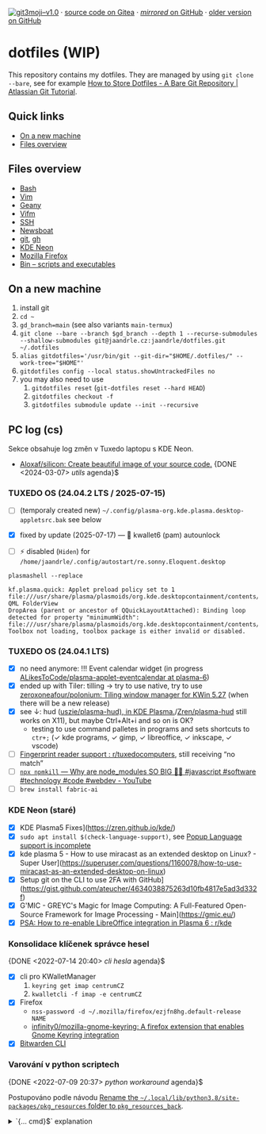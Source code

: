 [![git3moji–v1.0](https://img.shields.io/badge/git3moji–v1.0-%E2%9A%A1%EF%B8%8F%F0%9F%90%9B%F0%9F%93%BA%F0%9F%91%AE%F0%9F%94%A4-fffad8.svg?style=flat-square)](https://robinpokorny.github.io/git3moji/)
 · [source code on Gitea](https://gitea.jaandrle.cz/jaandrle/dotfiles)
 · [*mirrored* on GitHub](https://github.com/jaandrle/dotfiles)
 · [older version on GitHub](https://github.com/jaandrle/dotfiles-old)

# dotfiles **(WIP)**
This repository contains my dotfiles. They are managed by using `git clone --bare`,
see for example [How to Store Dotfiles - A Bare Git Repository \| Atlassian Git Tutorial](https://www.atlassian.com/git/tutorials/dotfiles).

## Quick links
- [On a new machine](#on-a-new-machine)
- [Files overview](#files-overview)

## Files overview
- [Bash](./.bash/README.md)
- [Vim](./.vim/README.md)
- [Geany](./.config/geany/README.md)
- [Vifm](./.config/vifm/README.md)
- [SSH](./.ssh/README.md)
- [Newsboat](./.newsboat/README.md)
- [git](./.config/git/config), [gh](./.config/gh/config.yml)
- [KDE Neon](#kde-neon)
- [Mozilla Firefox](./.mozilla/firefox/README.md)
- [Bin – scripts and executables](./bin/README.md)

## On a new machine
1. install git
1. `cd ~`
1. `gd_branch=main` (see also variants `main-termux`)
1. `git clone --bare --branch $gd_branch --depth 1 --recurse-submodules --shallow-submodules git@jaandrle.cz:jaandrle/dotfiles.git ~/.dotfiles`
1. `alias gitdotfiles='/usr/bin/git --git-dir="$HOME/.dotfiles/" --work-tree="$HOME"'`
1. `gitdotfiles config --local status.showUntrackedFiles no`
1. you may also need to use
	1. `gitdotfiles reset` (`git-dotfiles reset --hard HEAD`)
	1. `gitdotfiles checkout -f`
	1. `gitdotfiles submodule update --init --recursive`

## PC log (cs)
Sekce obsahuje log změn v Tuxedo laptopu s KDE Neon.

- [Aloxaf/silicon: Create beautiful image of your source code.](https://github.com/Aloxaf/silicon) {DONE <2024-03-07> *utils* agenda}$

### TUXEDO OS (24.04.2 LTS / 2025-07-15)
- [ ] (temporaly created new) `~/.config/plasma-org.kde.plasma.desktop-appletsrc.bak` see below
- [x] fixed by update (2025-07-17) — :bug: kwallet6 (pam) autounlock
- [ ] :zap: disabled (`Hiden`) for `/home/jaandrle/.config/autostart/re.sonny.Eloquent.desktop`


```terminal
plasmashell --replace

kf.plasma.quick: Applet preload policy set to 1
file:///usr/share/plasma/plasmoids/org.kde.desktopcontainment/contents/ui/main.qml:178:25: QML FolderView
DropArea (parent or ancestor of QQuickLayoutAttached): Binding loop detected for property "minimumWidth":
file:///usr/share/plasma/plasmoids/org.kde.desktopcontainment/contents/ui/main.qml:201:9
Toolbox not loading, toolbox package is either invalid or disabled.
```

### TUXEDO OS (24.04.1 LTS)
- [x] no need anymore: !!! Event calendar widget (in progress [ALikesToCode/plasma-applet-eventcalendar at plasma-6](https://github.com/ALikesToCode/plasma-applet-eventcalendar/tree/plasma-6))
- [x] ended up with Tiler: tilling → try to use native, try to use [zeroxoneafour/polonium: Tiling window manager for KWin 5.27](https://github.com/zeroxoneafour/polonium) (when there will be a new release)
- [x] see ↓: hud ([uszie/plasma-hud), in KDE Plasma.](https://github.com/uszie/plasma-hud)/[Zren/plasma-hud](https://github.com/Zren/plasma-hud) still works on X11), but maybe Ctrl+Alt+i and so on is OK?
	- testing to use command palletes in programs and sets shortcuts to `ctr+;` (✓ kde programs, ✓ gimp, ✓ libreoffice, ✓ inkscape, ✓ vscode)
- [ ] [Fingerprint reader support : r/tuxedocomputers](https://www.reddit.com/r/tuxedocomputers/comments/176fscp/fingerprint_reader_support/), still receiving “no match”
- [ ] [`npx npmkill` — Why are node_modules SO BIG 🤦‍♂️ #javascript #software #technology #code #webdev - YouTube](https://www.youtube.com/shorts/VgPNtow7fNM?app=desktop&si=Kl7CH3vCoyH7tqFU)
- [ ] `brew install fabric-ai`

### KDE Neon (staré)
- [x] KDE Plasma5 Fixes](https://zren.github.io/kde/)
- [x] `sudo apt install $(check-language-support)`, see [Popup Language support is incomplete](http://unix.stackexchange.com/questions/421066/ddg#421079)
- [x] kde plasma 5 - How to use miracast as an extended desktop on Linux? - Super User](https://superuser.com/questions/1160078/how-to-use-miracast-as-an-extended-desktop-on-linux)
- [x] Setup git on the CLI to use 2FA with GitHub](https://gist.github.com/ateucher/4634038875263d10fb4817e5ad3d332f)
- [x] G'MIC - GREYC's Magic for Image Computing: A Full-Featured Open-Source Framework for Image Processing - Main](https://gmic.eu/)
- [x] [PSA: How to re-enable LibreOffice integration in Plasma 6 : r/kde](https://www.reddit.com/r/kde/comments/1b9k755/psa_how_to_reenable_libreoffice_integration_in/)

### Konsolidace klíčenek správce hesel
{DONE <2022-07-14 20:40> *cli* *hesla* agenda}$

- [x] cli pro KWalletManager
	1. `keyring get imap centrumCZ`
	1. `kwalletcli -f imap -e centrumCZ`
- [x] Firefox
	- `nss-password -d ~/.mozilla/firefox/ezjfn8hg.default-release NAME`
	- [infinity0/mozilla-gnome-keyring: A firefox extension that enables Gnome Keyring integration](https://github.com/infinity0/mozilla-gnome-keyring)
- [x] [Bitwarden CLI](https://bitwarden.com/help/cli/)

### Varování v python scriptech
{DONE <2022-07-09 20:37> *python* *workaround* agenda}$

Postupováno podle návodu [Rename the `~/.local/lib/python3.8/site-packages/pkg_resources` folder to `pkg_resources_back`](https://askubuntu.com/a/1398073).

<details>
<summary>`{… cmd}$` explanation</summary>

This is [mdexpr](https://github.com/jaandrle/mdexpr) syntax. This document uses:
- {use [agenda](https://github.com/jaandrle/mdexpr-agenda) with states=TODO,NEXT|DONE mdexpr}$

</details>

